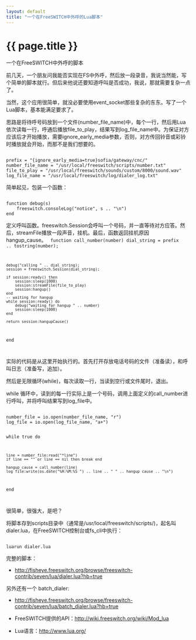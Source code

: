 ```yaml
---
layout: default
title: "一个在FreeSWITCH中外呼的Lua脚本"
---
```


# {{ page.title }}

一个在FreeSWITCH中外呼的脚本

前几天，一个朋友问我能否实现在FS中外呼，然后放一段录音，我说当然能，写个简单的脚本就行。但后来他说还要知道呼叫是否成功，我说，那就需要复杂一点了。

当然，这个应用很简单，就没必要使用event\_socket那些复杂的东东。写了一个Lua脚本，基本能满足要求了。

思路是将待呼号码放到一个文件(number\_file\_name)中，每个一行，然后用Lua依次读每一行，呼通后播放file\_to\_play，结果写到log\_file\_name中。为保证对方应该后才开始播放，需要ignore\_early\_media参数，否则，对方传回铃音或彩铃时播放就会开始，而那不是我们想要的。

<code>
prefix = "{ignore_early_media=true}sofia/gateway/cnc/"
number_file_name = "/usr/local/freeswitch/scripts/number.txt"
file_to_play = "/usr/local/freeswitch/sounds/custom/8000/sound.wav"
log_file_name = "/usr/local/freeswitch/log/dialer_log.txt"
</code>

简单起见，包装一个函数：

<code>
function debug(s)
	freeswitch.consoleLog("notice", s .. "\n")
end
</code>

定义呼叫函数。freeswitch.Session会呼叫一个号码，并一直等待对方应答。然后，streamFile播放一段声音，挂机。最后，函数返回挂机原因 hangup\_cause。
<code>
function call_number(number)
	dial_string = prefix .. tostring(number);
	
	debug("calling " .. dial_string);
	session = freeswitch.Session(dial_string);

	if session:ready() then
		session:sleep(1000)
		session:streamFile(file_to_play)
		session:hangup()
	end
	-- waiting for hangup               
	while session:ready() do
		debug("waiting for hangup " .. number)
		session:sleep(1000)
	end
    
	return session:hangupCause()
end
	
</code>

实际的代码是从这里开始执行的。首先打开存放电话号码的文件（准备读），和呼叫日志（准备写，追加）。

然后是无限循环(while)，每次读取一行，当读到空行或文件尾时，退出。

while 循环中，读到的每一行实际上是一个号码，调用上面定义的call\_number进行呼叫，并将呼叫结果写到log\_file中。

<code>
number_file = io.open(number_file_name, "r")
log_file = io.open(log_file_name, "a+")

while true do

	line = number_file:read("*line")
	if line == "" or line == nil then break end

	hangup_cause = call_number(line)
	log_file:write(os.date("%H:%M:%S ") .. line .. " " .. hangup_cause .. "\n")
end

</code>

很简单，很强大，是吧？

将脚本存到scripts目录中（通常是/usr/local/freeswitch/scripts/)，起名叫dialer.lua，在FreeSWITCH控制台或fs\_cli中执行：

<code>
luarun dialer.lua
</code>

完整的脚本：

* <http://fisheye.freeswitch.org/browse/freeswitch-contrib/seven/lua/dialer.lua?hb=true>

另外还有一个 batch_dialer:

* <http://fisheye.freeswitch.org/browse/freeswitch-contrib/seven/lua/batch_dialer.lua?hb=true>
* FreeSWITCH提供的API：<http://wiki.freeswitch.org/wiki/Mod_lua>

* Lua语言：<http://www.lua.org/>
